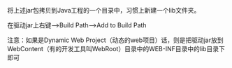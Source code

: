 将上述jar包拷贝到Java工程的一个目录中，习惯上新建一个lib文件夹。


在驱动jar上右键–>Build Path–>Add to Build Path



注意：如果是Dynamic Web Project（动态的web项目）话，则是把驱动jar放到WebContent（有的开发工具叫WebRoot）目录中的WEB-INF目录中的lib目录下即可